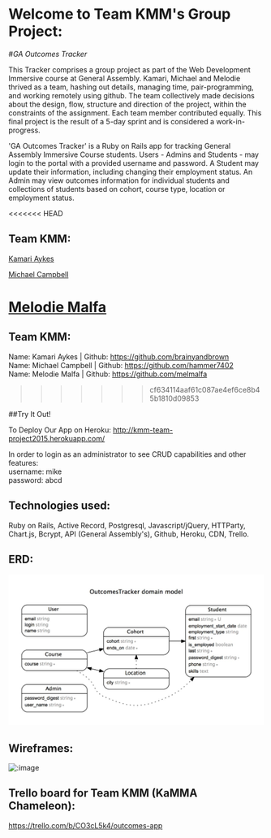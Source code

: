 # Welcome to Team KMM's Group Project: 
#<em>GA Outcomes Tracker</em>

This Tracker comprises a group project as part of the Web Development Immersive course at General Assembly. Kamari, Michael and Melodie thrived as a team, hashing out details, managing time, pair-programming, and working remotely using github. The team collectively made decisions about the design, flow, structure and direction of the project, within the constraints of the assignment. Each team member contributed equally. This final project is the result of a 5-day sprint and is considered a work-in-progress.

'GA Outcomes Tracker' is a Ruby on Rails app for tracking General Assembly Immersive Course students. Users - Admins and Students - may login to the portal with a provided username and password. A Student may update their information, including changing their employment status. An Admin may view outcomes information for individual students and collections of students based on cohort, course type, location or employment status.

<<<<<<< HEAD
## Team KMM:</br>
   <a href='https://github.com/brainyandbrown'>Kamari Aykes</a></br>
   
   <a href='https://github.com/hammer7402'>Michael Campbell</a></br>
   
   <a href='https://github.com/melmalfa'>Melodie Malfa</a>
=======
## Team KMM:
Name: Kamari Aykes     | Github: https://github.com/brainyandbrown<br />
Name: Michael Campbell | Github: https://github.com/hammer7402<br />
Name: Melodie Malfa    | Github: https://github.com/melmalfa
>>>>>>> cf634114aaf61c087ae4ef6ce8b45b1810d09853

##Try It Out!

To Deploy Our App on Heroku: http://kmm-team-project2015.herokuapp.com/

In order to login as an administrator to see CRUD capabilities and other features:<br />
username: mike<br />
password: abcd

## Technologies used:
   Ruby on Rails,
   Active Record,
   Postgresql,
   Javascript/jQuery,
   HTTParty,
   Chart.js,
   Bcrypt,
   API (General Assembly's),
   Github,
   Heroku,
   CDN,
   Trello.

## ERD:

![:image](erd.jpg)

## Wireframes:

![:image](https://trello-attachments.s3.amazonaws.com/54e3b231a592a0478f341cf0/2560x1920/ccc41b8060506697eec3f33e72f9eb54/20150217_143331.jpg)


## Trello board for Team KMM (KaMMA Chameleon):
   https://trello.com/b/CO3cL5k4/outcomes-app











